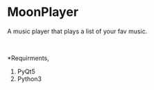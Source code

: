 # MoonPlayer
A music player that plays a list of your fav music.

<img src=""><br><br>

*Requirments,
1) PyQt5
2) Python3
